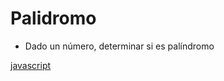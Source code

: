 # Palidromo

* Dado un número, determinar si es palíndromo

[javascript](https://github.com/USantaTecla-mathematics/javascript/blob/master/sentenciasIterativas/Si%20es%20pal%C3%ADdromo/Si%20es%20palidromo.js)


